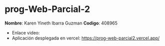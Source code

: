 # prog-Web-Parcial-2
**Nombre**: Karen Yineth Ibarra Guzman 
**Codigo**: 408965
* Enlace video:
* Aplicación desplegada en vercel: https://prog-web-parcial2.vercel.app/
